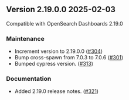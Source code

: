 ## Version 2.19.0.0 2025-02-03
Compatible with OpenSearch Dashboards 2.19.0

### Maintenance
* Increment version to 2.19.0.0 ([#304](https://github.com/opensearch-project/dashboards-notifications/pull/304))
* Bump cross-spawn from 7.0.3 to 7.0.6 ([#301](https://github.com/opensearch-project/dashboards-notifications/pull/301))
* Bumped cypress version. ([#313](https://github.com/opensearch-project/dashboards-notifications/pull/313))

### Documentation
* Added 2.19.0 release notes. ([#321](https://github.com/opensearch-project/dashboards-notifications/pull/321))